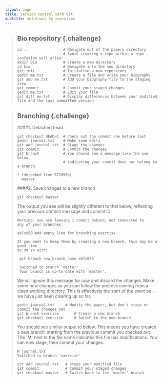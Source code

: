 ```yaml
---
layout: page
title: Version control with Git  
subtitle: Solutions to exercises
---
```


> ## Bio repository {.challenge}
> 
> ```{.bash}
> cd ..                # Navigate out of the papers directory
>                      # Avoid creating a repo within a repo - confusion will arise!
> mkdir bio            # Create a new directory
> cd bio               # Navigate into the new directory
> git init             # Initialise a new repository
> gedit me.txt         # Create a file and write your biography
> git add me.txt       # Add your biography file to the staging area
> git commit           # Commit your staged changes
> gedit me.txt         # Edit your file
> git diff me.txt      # Display differences between your modified file and the last committed version
> ```

> ## Branching {.challenge}
> ####1. Detached head
>
> ```{.bash}
> git checkout HEAD~1  # Check out the commit one before last
> gedit journal.txt    # Make some edits
> git add journal.txt  # Stage the changes
> git commit           # Commit the changes
> git branch           # You should see a message like the one below,
>                      # indicating your commit does not belong to a branch
> ```
> ```{.output}
> * (detached from 57289fb)
>   master
> ```
>
>
> ####2. Save changes to a new branch
> 
> ```{.bash}
> git checkout master
> ```
>
> The output you see will be slightly different to that below,
> reflecting your previous commit message and commit ID.
>
> ```{.output}
> Warning: you are leaving 1 commit behind, not connected to
> any of your branches:
>
> eb7c650 Add empty line for branching exercise
>
> If you want to keep them by creating a new branch, this may be a good time
> to do so with:
>
>  git branch new_branch_name eb7c650
>
>  Switched to branch 'master'
>  Your branch is up-to-date with 'master'.
> ```
>
> We will ignore this message for now and discard the changes.
> Make some new changes so you can follow the process coming from a clean working directory.
> This is effectively the start of the exercise - we have just been clearing up so far.
>
> ```{.bash}
> gedit journal.txt		# Modify the paper, but don't stage or commit the changes yet
> git branch exercise		# Create a new branch
> git checkout exercise		# Switch to the new branch 
> ```
>
> You should see similar output to below. 
> This means you have created a new branch, starting from the previous commit you checked out.
> The 'M' next to the file name indicates this file has modifications.
> You can now stage, then commit your changes.
>
> ```{.output}
> M	journal.txt
> Switched to branch 'exercise'
> ```
> ```{.bash}
> git add journal.txt	# Stage your modified file
> git commit			# Commit your staged changes
> git checkout master	# Switch back to the 'master' branch
> ```
